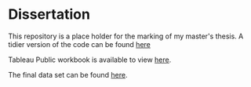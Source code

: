 # Dissertation

This repository is a place holder for the marking of my master's thesis. A tidier version of the code can be found [here](https://github.com/aidan-o-brien/DataSciencePortfolio/tree/main/Dissertation)

Tableau Public workbook is available to view [here](https://public.tableau.com/views/dissertation_workbook/GeographicDistributionofStart-upPapers?:language=en-GB&:display_count=n&:origin=viz_share_link).

The final data set can be found [here](https://drive.google.com/drive/folders/109iC9NNeH4EwJBQpdbijQcGvGbpzMCTf?usp=sharing).
